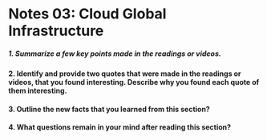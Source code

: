 # Notes 03: Cloud Global Infrastructure
##### 1. Summarize a few key points made in the readings or videos.

#### 2. Identify and provide two quotes that were made in the readings or videos, that you found interesting. Describe why you found each quote of them interesting.

#### 3. Outline the new facts that you learned from this section?

#### 4. What questions remain in your mind after reading this section?

